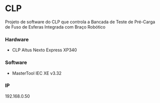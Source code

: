 # CLP

Projeto de software do CLP que controla a Bancada de Teste de Pré-Carga de Fuso de Esferas Integrada com Braço Robótico

### Hardware
- CLP Altus Nexto Express XP340

### Software
- MasterTool IEC XE v3.32

### IP
192.168.0.50